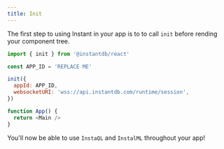 ```yaml
---
title: Init
---
```


The first step to using Instant in your app is to to call `init` before rending your component tree.

```javascript
import { init } from '@instantdb/react'

const APP_ID = 'REPLACE ME'

init({
  appId: APP_ID,
  websocketURI: 'wss://api.instantdb.com/runtime/session',
})

function App() {
  return <Main />
}
```

You'll now be able to use `InstaQL` and `InstalML` throughout your app!

